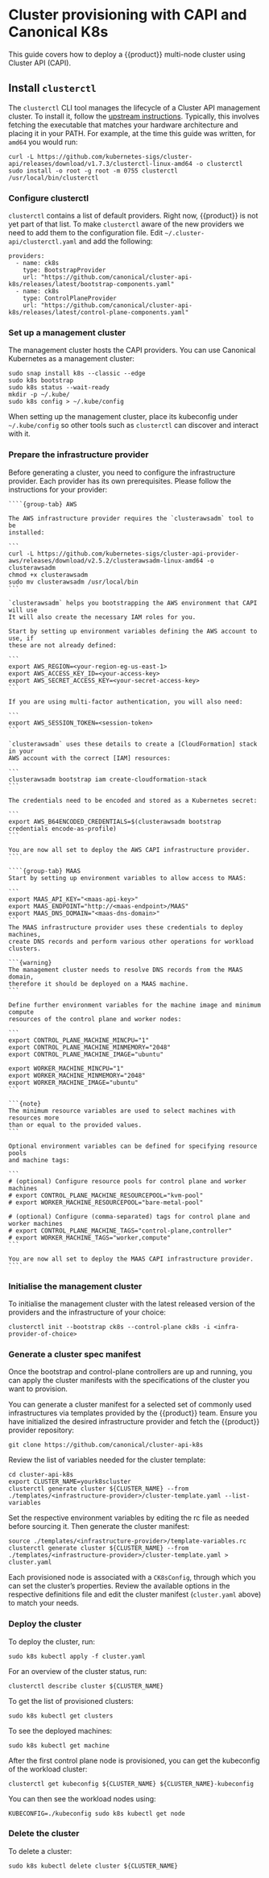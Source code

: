 # Cluster provisioning with CAPI and Canonical K8s

This guide covers how to deploy a {{product}} multi-node cluster
using Cluster API (CAPI).

## Install `clusterctl`

The `clusterctl` CLI tool manages the lifecycle of a Cluster API management
cluster. To install it, follow the [upstream instructions]. Typically, this
involves fetching the executable that matches your hardware architecture and
placing it in your PATH. For example, at the time this guide was written,
for `amd64` you would run:

```
curl -L https://github.com/kubernetes-sigs/cluster-api/releases/download/v1.7.3/clusterctl-linux-amd64 -o clusterctl
sudo install -o root -g root -m 0755 clusterctl /usr/local/bin/clusterctl
```

### Configure clusterctl

`clusterctl` contains a list of default providers. Right now, {{product}} is 
not yet part of that list. To make `clusterctl` aware of the new
providers we need to add them to the configuration
file. Edit `~/.cluster-api/clusterctl.yaml` and add the following:

```
providers:
  - name: ck8s
    type: BootstrapProvider
    url: "https://github.com/canonical/cluster-api-k8s/releases/latest/bootstrap-components.yaml"
  - name: ck8s
    type: ControlPlaneProvider
    url: "https://github.com/canonical/cluster-api-k8s/releases/latest/control-plane-components.yaml"
```

### Set up a management cluster

The management cluster hosts the CAPI providers. You can use Canonical
Kubernetes as a management cluster:

```
sudo snap install k8s --classic --edge
sudo k8s bootstrap
sudo k8s status --wait-ready
mkdir -p ~/.kube/
sudo k8s config > ~/.kube/config
```

When setting up the management cluster, place its kubeconfig under
`~/.kube/config` so other tools such as `clusterctl` can discover and interact
with it.

### Prepare the infrastructure provider

Before generating a cluster, you need to configure the infrastructure provider.
Each provider has its own prerequisites. Please follow the instructions
for your provider:

`````{tabs}
````{group-tab} AWS

The AWS infrastructure provider requires the `clusterawsadm` tool to be
installed:

```
curl -L https://github.com/kubernetes-sigs/cluster-api-provider-aws/releases/download/v2.5.2/clusterawsadm-linux-amd64 -o clusterawsadm
chmod +x clusterawsadm
sudo mv clusterawsadm /usr/local/bin
```

`clusterawsadm` helps you bootstrapping the AWS environment that CAPI will use
It will also create the necessary IAM roles for you.

Start by setting up environment variables defining the AWS account to use, if
these are not already defined:

```
export AWS_REGION=<your-region-eg-us-east-1>
export AWS_ACCESS_KEY_ID=<your-access-key>
export AWS_SECRET_ACCESS_KEY=<your-secret-access-key>
```

If you are using multi-factor authentication, you will also need:

```
export AWS_SESSION_TOKEN=<session-token>
```

`clusterawsadm` uses these details to create a [CloudFormation] stack in your
AWS account with the correct [IAM] resources:

```
clusterawsadm bootstrap iam create-cloudformation-stack
```

The credentials need to be encoded and stored as a Kubernetes secret:

```
export AWS_B64ENCODED_CREDENTIALS=$(clusterawsadm bootstrap credentials encode-as-profile)
```

You are now all set to deploy the AWS CAPI infrastructure provider.
````

````{group-tab} MAAS
Start by setting up environment variables to allow access to MAAS:

```
export MAAS_API_KEY="<maas-api-key>"
export MAAS_ENDPOINT="http://<maas-endpoint>/MAAS"
export MAAS_DNS_DOMAIN="<maas-dns-domain>"
```
The MAAS infrastructure provider uses these credentials to deploy machines,
create DNS records and perform various other operations for workload clusters.

```{warning}
The management cluster needs to resolve DNS records from the MAAS domain, 
therefore it should be deployed on a MAAS machine.
```

Define further environment variables for the machine image and minimum compute
resources of the control plane and worker nodes:

```
export CONTROL_PLANE_MACHINE_MINCPU="1"
export CONTROL_PLANE_MACHINE_MINMEMORY="2048"
export CONTROL_PLANE_MACHINE_IMAGE="ubuntu"

export WORKER_MACHINE_MINCPU="1"
export WORKER_MACHINE_MINMEMORY="2048"
export WORKER_MACHINE_IMAGE="ubuntu"
```

```{note}
The minimum resource variables are used to select machines with resources more
than or equal to the provided values.
```

Optional environment variables can be defined for specifying resource pools
and machine tags:

```
# (optional) Configure resource pools for control plane and worker machines
# export CONTROL_PLANE_MACHINE_RESOURCEPOOL="kvm-pool"
# export WORKER_MACHINE_RESOURCEPOOL="bare-metal-pool"

# (optional) Configure (comma-separated) tags for control plane and worker machines
# export CONTROL_PLANE_MACHINE_TAGS="control-plane,controller"
# export WORKER_MACHINE_TAGS="worker,compute"
```

You are now all set to deploy the MAAS CAPI infrastructure provider.
````
`````

### Initialise the management cluster

To initialise the management cluster with the latest released version of the
providers and the infrastructure of your choice:

```
clusterctl init --bootstrap ck8s --control-plane ck8s -i <infra-provider-of-choice>
```

### Generate a cluster spec manifest

Once the bootstrap and control-plane controllers are up and running, you can
apply the cluster manifests with the specifications of the cluster you want to
provision.

You can generate a cluster manifest for a selected set of commonly used
infrastructures via templates provided by the {{product}} team.
Ensure you have initialized the desired infrastructure provider and fetch
the {{product}} provider repository:

```
git clone https://github.com/canonical/cluster-api-k8s
```

Review the list of variables needed for the cluster template:

```
cd cluster-api-k8s
export CLUSTER_NAME=yourk8scluster
clusterctl generate cluster ${CLUSTER_NAME} --from ./templates/<infrastructure-provider>/cluster-template.yaml --list-variables
```

Set the respective environment variables by editing the rc file as needed
before sourcing it. Then generate the cluster manifest:

```
source ./templates/<infrastructure-provider>/template-variables.rc
clusterctl generate cluster ${CLUSTER_NAME} --from ./templates/<infrastructure-provider>/cluster-template.yaml > cluster.yaml
```

Each provisioned node is associated with a `CK8sConfig`, through which you can
set the cluster’s properties. Review the available options in the respective
definitions file and edit the cluster manifest (`cluster.yaml` above) to match
your needs.

### Deploy the cluster

To deploy the cluster, run:

```
sudo k8s kubectl apply -f cluster.yaml
```

For an overview of the cluster status, run:

```
clusterctl describe cluster ${CLUSTER_NAME}
```

To get the list of provisioned clusters:

```
sudo k8s kubectl get clusters
```

To see the deployed machines:

```
sudo k8s kubectl get machine
```

After the first control plane node is provisioned, you can get the kubeconfig
of the workload cluster:

```
clusterctl get kubeconfig ${CLUSTER_NAME} ${CLUSTER_NAME}-kubeconfig
```

You can then see the workload nodes using:

```
KUBECONFIG=./kubeconfig sudo k8s kubectl get node
```

### Delete the cluster

To delete a cluster:

```
sudo k8s kubectl delete cluster ${CLUSTER_NAME}
```

<!-- Links -->
[upstream instructions]: https://cluster-api.sigs.k8s.io/user/quick-start#install-clusterctl
[CloudFormation]: https://docs.aws.amazon.com/AWSCloudFormation/latest/UserGuide/Welcome.html
[IAM]: https://docs.aws.amazon.com/IAM/latest/UserGuide/id_roles.html
